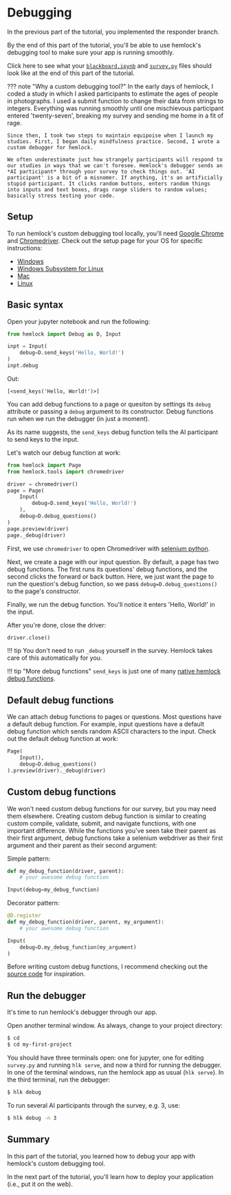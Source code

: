 # Debugging

In the previous part of the tutorial, you implemented the responder branch.

By the end of this part of the tutorial, you'll be able to use hemlock's debugging tool to make sure your app is running smoothly.

Click here to see what your <a href="https://github.com/dsbowen/hemlock-tutorial/blob/v0.11/blackboard.ipynb" target="_blank">`blackboard.ipynb`</a> and <a href="https://github.com/dsbowen/hemlock-tutorial/blob/v0.11/survey.py" target="_blank">`survey.py`</a> files should look like at the end of this part of the tutorial.

??? note "Why a custom debugging tool?"
    In the early days of hemlock, I coded a study in which I asked participants to estimate the ages of people in photographs. I used a submit function to change their data from strings to integers. Everything was running smoothly until one mischievous participant entered 'twenty-seven', breaking my survey and sending me home in a fit of rage.

    Since then, I took two steps to maintain equipoise when I launch my studies. First, I began daily mindfulness practice. Second, I wrote a custom debugger for hemlock.
    
    We often underestimate just how strangely participants will respond to our studies in ways that we can't foresee. Hemlock's debugger sends an *AI participant* through your survey to check things out. 'AI participant' is a bit of a misnomer. If anything, it's an artificially stupid participant. It clicks random buttons, enters random things into inputs and text boxes, drags range sliders to random values; basically stress testing your code.

## Setup

To run hemlock's custom debugging tool locally, you'll need [Google Chrome](https://www.google.com/chrome/) and [Chromedriver](https://chromedriver.chromium.org/downloads). Check out the setup page for your OS for specific instructions:

- [Windows](../setup/win.md#chromedriver)
- [Windows Subsystem for Linux](../setup/wsl.md#chromedriver)
- [Mac](../setup/mac.md#chromedriver)
- [Linux](../setup/linux.md#chromedriver)

## Basic syntax

Open your jupyter notebook and run the following:

```python
from hemlock import Debug as D, Input

inpt = Input(
    debug=D.send_keys('Hello, World!')
)
inpt.debug
```

Out:

```
[<send_keys('Hello, World!')>]
```

You can add debug functions to a page or quesiton by settings its `debug` attribute or passing a `debug` argument to its constructor. Debug functions run when we run the debugger (in just a moment).

As its name suggests, the `send_keys` debug function tells the AI participant to send keys to the input.

Let's watch our debug function at work:

```python
from hemlock import Page
from hemlock.tools import chromedriver

driver = chromedriver()
page = Page(
    Input(
        debug=D.send_keys('Hello, World!')
    ),
    debug=D.debug_questions()
)
page.preview(driver)
page._debug(driver)
```

First, we use `chromedriver` to open Chromedriver with <a href="https://selenium-python.readthedocs.io/" target="_blank">selenium python</a>.

Next, we create a page with our input question. By default, a page has two debug functions. The first runs its questions' debug functions, and the second clicks the forward or back button. Here, we just want the page to run the question's debug function, so we pass `debug=D.debug_questions()` to the page's constructor.

Finally, we run the debug function. You'll notice it enters 'Hello, World!' in the input.

After you're done, close the driver:

```python
driver.close()
```

!!! tip
    You don't need to run `_debug` yourself in the survey. Hemlock takes care of this automatically for you.

!!! tip "More debug functions"
    `send_keys` is just one of many [native hemlock debug functions](../functions/debug.md).

## Default debug functions

We can attach debug functions to pages or questions. Most questions have a default debug function. For example, input questions have a default debug function which sends random ASCII characters to the input. Check out the default debug function at work:

```python
Page(
    Input(),
    debug=D.debug_questions()
).preview(driver)._debug(driver)
```

## Custom debug functions

We won't need custom debug functions for our survey, but you may need them elsewhere. Creating custom debug function is similar to creating custom compile, validate, submit, and navigate functions, with one important difference. While the functions you've seen take their parent as their first argument, debug functions take a selenium webdriver as their first argument and their parent as their second argument:

Simple pattern:

```python
def my_debug_function(driver, parent):
    # your awesome debug function

Input(debug=my_debug_function)
```

Decorator pattern:

```python
@D.register
def my_debug_function(driver, parent, my_argument):
    # your awesome debug function

Input(
    debug=D.my_debug_function(my_argument)
)
```

Before writing custom debug functions, I recommend checking out the <a href="https://github.com/dsbowen/hemlock/blob/master/hemlock/functions/debug.py" target="_blank">source code</a> for inspiration.

## Run the debugger

It's time to run hemlock's debugger through our app.

Open another terminal window. As always, change to your project directory:

```bash
$ cd
$ cd my-first-project
```

You should have three terminals open: one for jupyter, one for editing `survey.py` and running `hlk serve`, and now a third for running the debugger. In one of the terminal windows, run the hemlock app as usual (`hlk serve`). In the third terminal, run the debugger:

```bash
$ hlk debug
```

To run several AI participants through the survey, e.g. 3, use:

```bash
$ hlk debug -n 3
```

## Summary

In this part of the tutorial, you learned how to debug your app with hemlock's custom debugging tool.

In the next part of the tutorial, you'll learn how to deploy your application (i.e., put it on the web).

<!-- If you don't want to use hemlock-CLI, you can run the debugger with the python interpreter:

```bash
$ python3
>>> from hemlock.debug import AIParticipant, debug
>>> debug() # or debug(3) to run 3 AI participants
``` -->